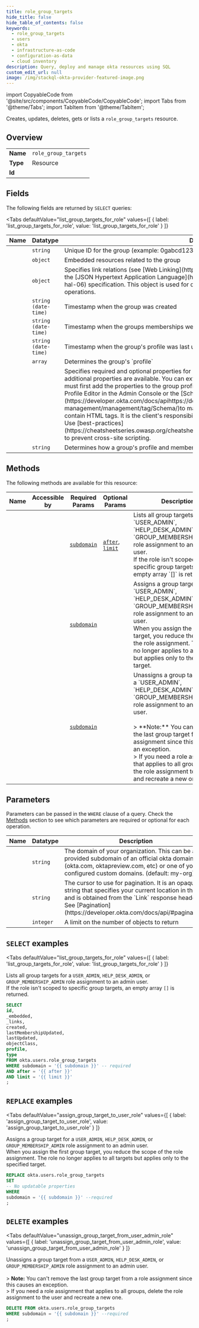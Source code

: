 ```yaml
--- 
title: role_group_targets
hide_title: false
hide_table_of_contents: false
keywords:
  - role_group_targets
  - users
  - okta
  - infrastructure-as-code
  - configuration-as-data
  - cloud inventory
description: Query, deploy and manage okta resources using SQL
custom_edit_url: null
image: /img/stackql-okta-provider-featured-image.png
---
```


import CopyableCode from '@site/src/components/CopyableCode/CopyableCode';
import Tabs from '@theme/Tabs';
import TabItem from '@theme/TabItem';

Creates, updates, deletes, gets or lists a <code>role_group_targets</code> resource.

## Overview
<table><tbody>
<tr><td><b>Name</b></td><td><code>role_group_targets</code></td></tr>
<tr><td><b>Type</b></td><td>Resource</td></tr>
<tr><td><b>Id</b></td><td><CopyableCode code="okta.users.role_group_targets" /></td></tr>
</tbody></table>

## Fields

The following fields are returned by `SELECT` queries:

<Tabs
    defaultValue="list_group_targets_for_role"
    values={[
        { label: 'list_group_targets_for_role', value: 'list_group_targets_for_role' }
    ]}
>
<TabItem value="list_group_targets_for_role">

<table>
<thead>
    <tr>
    <th>Name</th>
    <th>Datatype</th>
    <th>Description</th>
    </tr>
</thead>
<tbody>
<tr>
    <td><CopyableCode code="id" /></td>
    <td><code>string</code></td>
    <td>Unique ID for the group (example: 0gabcd1234)</td>
</tr>
<tr>
    <td><CopyableCode code="_embedded" /></td>
    <td><code>object</code></td>
    <td>Embedded resources related to the group</td>
</tr>
<tr>
    <td><CopyableCode code="_links" /></td>
    <td><code>object</code></td>
    <td>Specifies link relations (see [Web Linking](https://www.rfc-editor.org/rfc/rfc8288)) available using the [JSON Hypertext Application Language](https://datatracker.ietf.org/doc/html/draft-kelly-json-hal-06) specification. This object is used for dynamic discovery of related resources and lifecycle operations.</td>
</tr>
<tr>
    <td><CopyableCode code="created" /></td>
    <td><code>string (date-time)</code></td>
    <td>Timestamp when the group was created</td>
</tr>
<tr>
    <td><CopyableCode code="lastMembershipUpdated" /></td>
    <td><code>string (date-time)</code></td>
    <td>Timestamp when the groups memberships were last updated</td>
</tr>
<tr>
    <td><CopyableCode code="lastUpdated" /></td>
    <td><code>string (date-time)</code></td>
    <td>Timestamp when the group's profile was last updated</td>
</tr>
<tr>
    <td><CopyableCode code="objectClass" /></td>
    <td><code>array</code></td>
    <td>Determines the group's `profile`</td>
</tr>
<tr>
    <td><CopyableCode code="profile" /></td>
    <td><code></code></td>
    <td>Specifies required and optional properties for a group. The `objectClass` of a group determines which additional properties are available.  You can extend group profiles with custom properties, but you must first add the properties to the group profile schema before you can reference them. Use the Profile Editor in the Admin Console or the [Schemas API](https://developer.okta.com/docs/apihttps://developer.okta.com/docs/api/openapi/okta-management/management/tag/Schema/)to manage schema extensions.  Custom properties can contain HTML tags. It is the client's responsibility to escape or encode this data before displaying it. Use [best-practices](https://cheatsheetseries.owasp.org/cheatsheets/Cross_Site_Scripting_Prevention_Cheat_Sheet.html) to prevent cross-site scripting.</td>
</tr>
<tr>
    <td><CopyableCode code="type" /></td>
    <td><code>string</code></td>
    <td>Determines how a group's profile and memberships are managed</td>
</tr>
</tbody>
</table>
</TabItem>
</Tabs>

## Methods

The following methods are available for this resource:

<table>
<thead>
    <tr>
    <th>Name</th>
    <th>Accessible by</th>
    <th>Required Params</th>
    <th>Optional Params</th>
    <th>Description</th>
    </tr>
</thead>
<tbody>
<tr>
    <td><a href="#list_group_targets_for_role"><CopyableCode code="list_group_targets_for_role" /></a></td>
    <td><CopyableCode code="select" /></td>
    <td><a href="#parameter-subdomain"><code>subdomain</code></a></td>
    <td><a href="#parameter-after"><code>after</code></a>, <a href="#parameter-limit"><code>limit</code></a></td>
    <td>Lists all group targets for a `USER_ADMIN`, `HELP_DESK_ADMIN`, or `GROUP_MEMBERSHIP_ADMIN` role assignment to an admin user.<br />If the role isn't scoped to specific group targets, an empty array `[]` is returned.<br /></td>
</tr>
<tr>
    <td><a href="#assign_group_target_to_user_role"><CopyableCode code="assign_group_target_to_user_role" /></a></td>
    <td><CopyableCode code="replace" /></td>
    <td><a href="#parameter-subdomain"><code>subdomain</code></a></td>
    <td></td>
    <td>Assigns a group target for a `USER_ADMIN`, `HELP_DESK_ADMIN`, or `GROUP_MEMBERSHIP_ADMIN` role assignment to an admin user.<br />When you assign the first group target, you reduce the scope of the role assignment. The role no longer applies to all targets but applies only to the specified target.<br /></td>
</tr>
<tr>
    <td><a href="#unassign_group_target_from_user_admin_role"><CopyableCode code="unassign_group_target_from_user_admin_role" /></a></td>
    <td><CopyableCode code="delete" /></td>
    <td><a href="#parameter-subdomain"><code>subdomain</code></a></td>
    <td></td>
    <td>Unassigns a group target from a `USER_ADMIN`, `HELP_DESK_ADMIN`, or `GROUP_MEMBERSHIP_ADMIN` role assignment to an admin user.<br /><br />&gt; **Note:** You can't remove the last group target from a role assignment since this causes an exception.<br />&gt; If you need a role assignment that applies to all groups, delete the role assignment to the user and recreate a new one.<br /></td>
</tr>
</tbody>
</table>

## Parameters

Parameters can be passed in the `WHERE` clause of a query. Check the [Methods](#methods) section to see which parameters are required or optional for each operation.

<table>
<thead>
    <tr>
    <th>Name</th>
    <th>Datatype</th>
    <th>Description</th>
    </tr>
</thead>
<tbody>
<tr id="parameter-subdomain">
    <td><CopyableCode code="subdomain" /></td>
    <td><code>string</code></td>
    <td>The domain of your organization. This can be a provided subdomain of an official okta domain (okta.com, oktapreview.com, etc) or one of your configured custom domains. (default: my-org)</td>
</tr>
<tr id="parameter-after">
    <td><CopyableCode code="after" /></td>
    <td><code>string</code></td>
    <td>The cursor to use for pagination. It is an opaque string that specifies your current location in the list and is obtained from the `Link` response header. See [Pagination](https://developer.okta.com/docs/api/#pagination).</td>
</tr>
<tr id="parameter-limit">
    <td><CopyableCode code="limit" /></td>
    <td><code>integer</code></td>
    <td>A limit on the number of objects to return</td>
</tr>
</tbody>
</table>

## `SELECT` examples

<Tabs
    defaultValue="list_group_targets_for_role"
    values={[
        { label: 'list_group_targets_for_role', value: 'list_group_targets_for_role' }
    ]}
>
<TabItem value="list_group_targets_for_role">

Lists all group targets for a `USER_ADMIN`, `HELP_DESK_ADMIN`, or `GROUP_MEMBERSHIP_ADMIN` role assignment to an admin user.<br />If the role isn't scoped to specific group targets, an empty array `[]` is returned.<br />

```sql
SELECT
id,
_embedded,
_links,
created,
lastMembershipUpdated,
lastUpdated,
objectClass,
profile,
type
FROM okta.users.role_group_targets
WHERE subdomain = '{{ subdomain }}' -- required
AND after = '{{ after }}'
AND limit = '{{ limit }}'
;
```
</TabItem>
</Tabs>


## `REPLACE` examples

<Tabs
    defaultValue="assign_group_target_to_user_role"
    values={[
        { label: 'assign_group_target_to_user_role', value: 'assign_group_target_to_user_role' }
    ]}
>
<TabItem value="assign_group_target_to_user_role">

Assigns a group target for a `USER_ADMIN`, `HELP_DESK_ADMIN`, or `GROUP_MEMBERSHIP_ADMIN` role assignment to an admin user.<br />When you assign the first group target, you reduce the scope of the role assignment. The role no longer applies to all targets but applies only to the specified target.<br />

```sql
REPLACE okta.users.role_group_targets
SET 
-- No updatable properties
WHERE 
subdomain = '{{ subdomain }}' --required
;
```
</TabItem>
</Tabs>


## `DELETE` examples

<Tabs
    defaultValue="unassign_group_target_from_user_admin_role"
    values={[
        { label: 'unassign_group_target_from_user_admin_role', value: 'unassign_group_target_from_user_admin_role' }
    ]}
>
<TabItem value="unassign_group_target_from_user_admin_role">

Unassigns a group target from a `USER_ADMIN`, `HELP_DESK_ADMIN`, or `GROUP_MEMBERSHIP_ADMIN` role assignment to an admin user.<br /><br />&gt; **Note:** You can't remove the last group target from a role assignment since this causes an exception.<br />&gt; If you need a role assignment that applies to all groups, delete the role assignment to the user and recreate a new one.<br />

```sql
DELETE FROM okta.users.role_group_targets
WHERE subdomain = '{{ subdomain }}' --required
;
```
</TabItem>
</Tabs>
